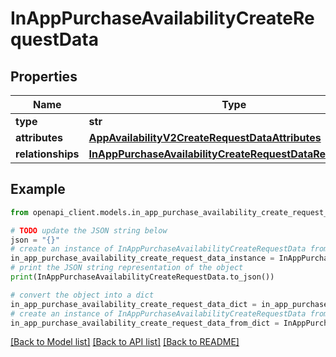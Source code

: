 # InAppPurchaseAvailabilityCreateRequestData


## Properties

Name | Type | Description | Notes
------------ | ------------- | ------------- | -------------
**type** | **str** |  | 
**attributes** | [**AppAvailabilityV2CreateRequestDataAttributes**](AppAvailabilityV2CreateRequestDataAttributes.md) |  | 
**relationships** | [**InAppPurchaseAvailabilityCreateRequestDataRelationships**](InAppPurchaseAvailabilityCreateRequestDataRelationships.md) |  | 

## Example

```python
from openapi_client.models.in_app_purchase_availability_create_request_data import InAppPurchaseAvailabilityCreateRequestData

# TODO update the JSON string below
json = "{}"
# create an instance of InAppPurchaseAvailabilityCreateRequestData from a JSON string
in_app_purchase_availability_create_request_data_instance = InAppPurchaseAvailabilityCreateRequestData.from_json(json)
# print the JSON string representation of the object
print(InAppPurchaseAvailabilityCreateRequestData.to_json())

# convert the object into a dict
in_app_purchase_availability_create_request_data_dict = in_app_purchase_availability_create_request_data_instance.to_dict()
# create an instance of InAppPurchaseAvailabilityCreateRequestData from a dict
in_app_purchase_availability_create_request_data_from_dict = InAppPurchaseAvailabilityCreateRequestData.from_dict(in_app_purchase_availability_create_request_data_dict)
```
[[Back to Model list]](../README.md#documentation-for-models) [[Back to API list]](../README.md#documentation-for-api-endpoints) [[Back to README]](../README.md)


